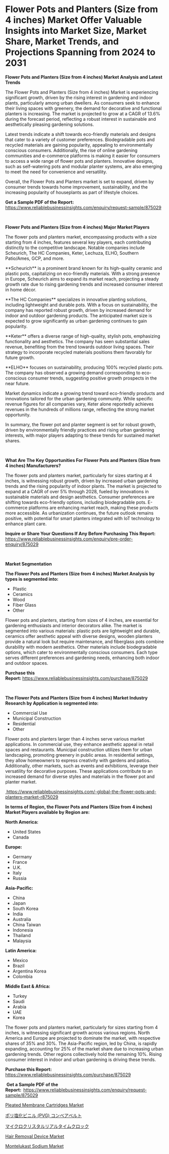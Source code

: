<p><h1>Flower Pots and Planters (Size from 4 inches) Market Offer Valuable Insights into Market Size, Market Share, Market Trends, and Projections Spanning from 2024 to 2031</h1></p><p><strong>Flower Pots and Planters (Size from 4 inches) Market Analysis and Latest Trends</strong></p>
<p><p>The Flower Pots and Planters (Size from 4 inches) Market is experiencing significant growth, driven by the rising interest in gardening and indoor plants, particularly among urban dwellers. As consumers seek to enhance their living spaces with greenery, the demand for decorative and functional planters is increasing. The market is projected to grow at a CAGR of 13.6% during the forecast period, reflecting a robust interest in sustainable and aesthetically pleasing gardening solutions.</p><p>Latest trends indicate a shift towards eco-friendly materials and designs that cater to a variety of customer preferences. Biodegradable pots and recycled materials are gaining popularity, appealing to environmentally conscious consumers. Additionally, the rise of online gardening communities and e-commerce platforms is making it easier for consumers to access a wide range of flower pots and planters. Innovative designs, such as self-watering pots and modular planter systems, are also emerging to meet the need for convenience and versatility. </p><p>Overall, the Flower Pots and Planters market is set to expand, driven by consumer trends towards home improvement, sustainability, and the increasing popularity of houseplants as part of lifestyle choices.</p></p>
<p><strong>Get a Sample PDF of the Report:&nbsp;</strong> <a href="https://www.reliablebusinessinsights.com/enquiry/request-sample/875029">https://www.reliablebusinessinsights.com/enquiry/request-sample/875029</a></p>
<p>&nbsp;</p>
<p><strong>Flower Pots and Planters (Size from 4 inches) Major Market Players</strong></p>
<p><p>The flower pots and planters market, encompassing products with a size starting from 4 inches, features several key players, each contributing distinctly to the competitive landscape. Notable companies include Scheurich, The HC Companies, Keter, Lechuza, ELHO, Southern Patio/Ames, GCP, and more.</p><p>**Scheurich** is a prominent brand known for its high-quality ceramic and plastic pots, capitalizing on eco-friendly materials. With a strong presence in Europe, Scheurich aims to expand its market reach, projecting a steady growth rate due to rising gardening trends and increased consumer interest in home décor.</p><p>**The HC Companies** specializes in innovative planting solutions, including lightweight and durable pots. With a focus on sustainability, the company has reported robust growth, driven by increased demand for indoor and outdoor gardening products. The anticipated market size is expected to grow significantly as urban gardening continues to gain popularity.</p><p>**Keter** offers a diverse range of high-quality, stylish pots, emphasizing functionality and aesthetics. The company has seen substantial sales revenue, benefiting from the trend towards outdoor living spaces. Their strategy to incorporate recycled materials positions them favorably for future growth.</p><p>**ELHO** focuses on sustainability, producing 100% recycled plastic pots. The company has observed a growing demand corresponding to eco-conscious consumer trends, suggesting positive growth prospects in the near future.</p><p>Market dynamics indicate a growing trend toward eco-friendly products and innovations tailored for the urban gardening community. While specific revenue figures for all companies vary, Keter alone reportedly achieves revenues in the hundreds of millions range, reflecting the strong market opportunity.</p><p>In summary, the flower pot and planter segment is set for robust growth, driven by environmentally friendly practices and rising urban gardening interests, with major players adapting to these trends for sustained market shares.</p></p>
<p>&nbsp;</p>
<p><strong>What Are The Key Opportunities For Flower Pots and Planters (Size from 4 inches) Manufacturers?</strong></p>
<p><p>The flower pots and planters market, particularly for sizes starting at 4 inches, is witnessing robust growth, driven by increased urban gardening trends and the rising popularity of indoor plants. The market is projected to expand at a CAGR of over 5% through 2028, fueled by innovations in sustainable materials and design aesthetics. Consumer preferences are shifting towards eco-friendly options, including biodegradable pots. E-commerce platforms are enhancing market reach, making these products more accessible. As urbanization continues, the future outlook remains positive, with potential for smart planters integrated with IoT technology to enhance plant care.</p></p>
<p><strong>Inquire or Share Your Questions If Any Before Purchasing This Report:</strong> <a href="https://www.reliablebusinessinsights.com/enquiry/pre-order-enquiry/875029">https://www.reliablebusinessinsights.com/enquiry/pre-order-enquiry/875029</a></p>
<p>&nbsp;</p>
<p><strong>Market Segmentation</strong></p>
<p><strong>The Flower Pots and Planters (Size from 4 inches) Market Analysis by types is segmented into:</strong></p>
<p><ul><li>Plastic</li><li>Ceramics</li><li>Wood</li><li>Fiber Glass</li><li>Other</li></ul></p>
<p><p>Flower pots and planters, starting from sizes of 4 inches, are essential for gardening enthusiasts and interior decorators alike. The market is segmented into various materials: plastic pots are lightweight and durable, ceramics offer aesthetic appeal with diverse designs, wooden planters provide a natural look but require maintenance, and fiberglass pots combine durability with modern aesthetics. Other materials include biodegradable options, which cater to environmentally conscious consumers. Each type serves different preferences and gardening needs, enhancing both indoor and outdoor spaces.</p></p>
<p><strong>Purchase this Report:&nbsp;</strong><a href="https://www.reliablebusinessinsights.com/purchase/875029">https://www.reliablebusinessinsights.com/purchase/875029</a></p>
<p>&nbsp;</p>
<p><strong>The Flower Pots and Planters (Size from 4 inches) Market Industry Research by Application is segmented into:</strong></p>
<p><ul><li>Commercial Use</li><li>Municipal Construction</li><li>Residential</li><li>Other</li></ul></p>
<p><p>Flower pots and planters larger than 4 inches serve various market applications. In commercial use, they enhance aesthetic appeal in retail spaces and restaurants. Municipal construction utilizes them for urban landscaping, promoting greenery in public areas. In residential settings, they allow homeowners to express creativity with gardens and patios. Additionally, other markets, such as events and exhibitions, leverage their versatility for decorative purposes. These applications contribute to an increased demand for diverse styles and materials in the flower pot and planter market.</p></p>
<p><a href="https://www.reliablebusinessinsights.com/-global-the-flower-pots-and-planters-market-r875029">&nbsp;https://www.reliablebusinessinsights.com/-global-the-flower-pots-and-planters-market-r875029</a></p>
<p><strong>In terms of Region, the Flower Pots and Planters (Size from 4 inches) Market Players available by Region are:</strong></p>
<p>
    <p> <strong> North America: </strong>
        <ul>
            <li>United States</li>
            <li>Canada</li>
        </ul>
        </p> 
    <p> <strong> Europe: </strong>
        <ul>
            <li>Germany</li>
            <li>France</li>
            <li>U.K.</li>
            <li>Italy</li>
            <li>Russia</li>
        </ul>
        </p> 
    <p> <strong> Asia-Pacific: </strong>
        <ul>
            <li>China</li>
            <li>Japan</li>
            <li>South Korea</li>
            <li>India</li>
            <li>Australia</li>
            <li>China Taiwan</li>
            <li>Indonesia</li>
            <li>Thailand</li>
            <li>Malaysia</li>
        </ul>
        </p> 
    <p> <strong> Latin America: </strong>
        <ul>
            <li>Mexico</li>
            <li>Brazil</li>
            <li>Argentina Korea</li>
            <li>Colombia</li>
        </ul>
        </p> 
    <p> <strong> Middle East & Africa: </strong>
        <ul>
            <li>Turkey</li>
            <li>Saudi</li>
            <li>Arabia</li>
            <li>UAE</li>
            <li>Korea</li>
        </ul>
    </p>
    </p>
<p><p>The flower pots and planters market, particularly for sizes starting from 4 inches, is witnessing significant growth across various regions. North America and Europe are projected to dominate the market, with respective shares of 35% and 30%. The Asia-Pacific region, led by China, is rapidly expanding, accounting for 25% of the market share due to increasing urban gardening trends. Other regions collectively hold the remaining 10%. Rising consumer interest in indoor and urban gardening is driving these trends.</p></p>
<p><strong>Purchase this Report: </strong><a href="https://www.reliablebusinessinsights.com/purchase/875029">https://www.reliablebusinessinsights.com/purchase/875029</a></p>
<p>&nbsp;<strong>Get a Sample PDF of the Report:&nbsp;&nbsp;</strong><a href="https://www.reliablebusinessinsights.com/enquiry/request-sample/875029">https://www.reliablebusinessinsights.com/enquiry/request-sample/875029</a></p>
<p><strong></strong></p>
<p><p><a href="https://www.linkedin.com/pulse/future-pleated-membrane-cartridges-market-global-forecast-ht2pf?trackingId=MSeA5hWWR9S7x6M0nWnMnA%3D%3D">Pleated Membrane Cartridges Market</a></p><p><a href="https://medium.com/@erickbotsfortrd46766/pvc-pvg-conveyor-belt-market-%E3%81%AE%E3%82%B0%E3%83%AD%E3%83%BC%E3%83%90%E3%83%AB%E5%B8%82%E5%A0%B4%E6%A6%82%E8%A6%81%E3%81%AF-%E4%B8%96%E7%95%8C%E3%81%8A%E3%82%88%E3%81%B3%E4%B8%BB%E8%A6%81%E5%B8%82%E5%A0%B4%E3%81%AB%E3%81%8A%E3%81%91%E3%82%8B%E6%A5%AD%E7%95%8C%E3%81%AB%E5%BD%B1%E9%9F%BF%E3%82%92%E4%B8%8E%E3%81%88%E3%82%8B%E4%B8%BB%E8%A6%81%E3%81%AA%E3%83%88%E3%83%AC%E3%83%B3%E3%83%89%E3%81%AB%E3%81%A4%E3%81%84%E3%81%A6-%E7%8B%AC%E8%87%AA%E3%81%AE%E8%A6%96%E7%82%B9%E3%82%92%E6%8F%90%E4%BE%9B%E3%81%97%E3%81%BE%E3%81%99-bf5cd05d1be8">ポリ塩化ビニル (PVG) コンベアベルト</a></p><p><a href="https://medium.com/@erickbotsfortrd46766/microcrystal-real-time-clock-market-%E3%81%AE%E3%82%B0%E3%83%AD%E3%83%BC%E3%83%90%E3%83%AB%E5%B8%82%E5%A0%B4%E6%A6%82%E8%A6%81%E3%81%AF-%E4%B8%96%E7%95%8C%E3%81%8A%E3%82%88%E3%81%B3%E4%B8%BB%E8%A6%81%E5%B8%82%E5%A0%B4%E3%81%AB%E3%81%8A%E3%81%91%E3%82%8B%E6%A5%AD%E7%95%8C%E3%81%AB%E5%BD%B1%E9%9F%BF%E3%82%92%E4%B8%8E%E3%81%88%E3%82%8B%E4%B8%BB%E8%A6%81%E3%81%AA%E3%83%88%E3%83%AC%E3%83%B3%E3%83%89%E3%81%AB%E3%81%A4%E3%81%84%E3%81%A6-%E7%8B%AC%E8%87%AA%E3%81%AE%E8%A6%96%E7%82%B9%E3%82%92%E6%8F%90%E4%BE%9B%E3%81%97%E3%81%BE%E3%81%99-b30c5638e945">マイクロクリスタルリアルタイムクロック</a></p><p><a href="https://medium.com/@qutalagahv/the-hair-removal-device-market-is-experiencing-higher-than-anticipated-demand-compared-to-01ee5d951ed8">Hair Removal Device Market</a></p><p><a href="https://issuu.com/reportprime-2/docs/montelukast-sodium-market-size-2030_78afb2da98b38a">Montelukast Sodium Market</a></p></p>